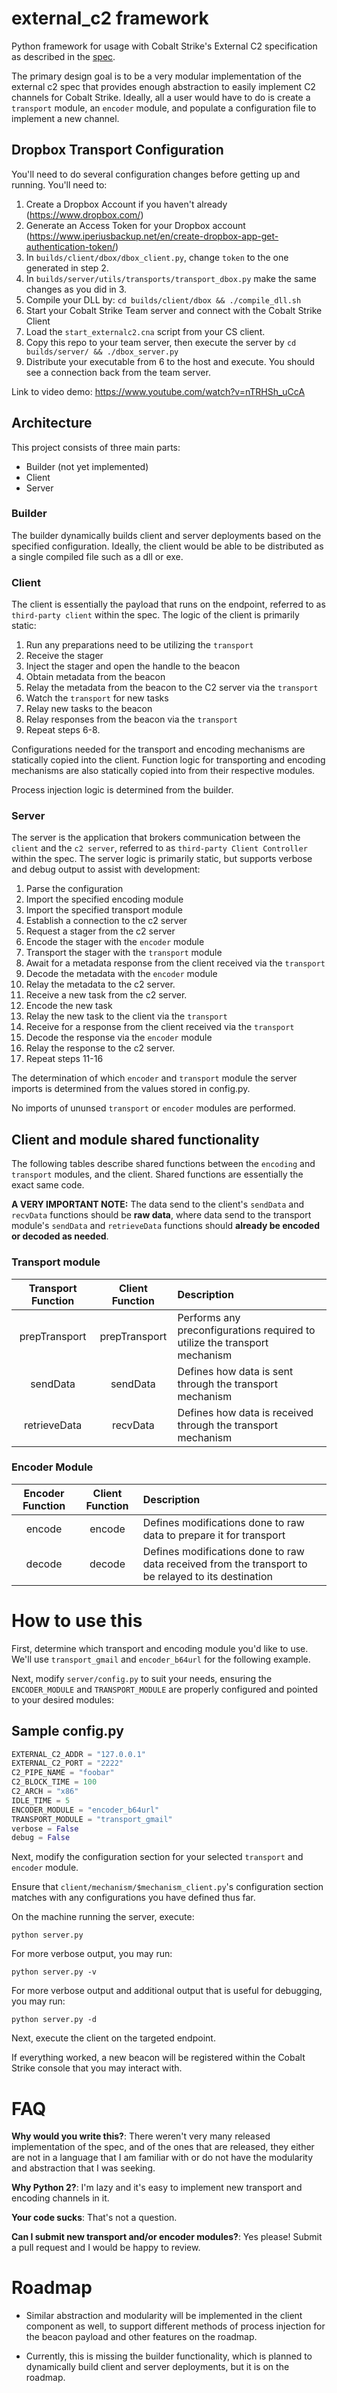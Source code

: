 # external_c2 framework
Python framework for usage with Cobalt Strike's External C2 specification as described in the [spec](https://www.cobaltstrike.com/downloads/externalc2spec.pdf).

The primary design goal is to be a very modular implementation of the external c2 spec that provides enough abstraction to easily implement C2 channels for Cobalt Strike. Ideally, all a user would have to do is create a `transport` module, an `encoder` module, and populate a configuration file to implement a new channel.


## Dropbox Transport Configuration

You'll need to do several configuration changes before getting up and running. You'll need to:

1. Create a Dropbox Account if you haven't already (https://www.dropbox.com/)
2. Generate an Access Token for your Dropbox account (https://www.iperiusbackup.net/en/create-dropbox-app-get-authentication-token/)
3. In `builds/client/dbox/dbox_client.py`, change `token` to the one generated in step 2.
4. In `builds/server/utils/transports/transport_dbox.py` make the same changes as you did in 3.
5. Compile your DLL by: `cd builds/client/dbox && ./compile_dll.sh`
6. Start your Cobalt Strike Team server and connect with the Cobalt Strike Client
7. Load the `start_externalc2.cna` script from your CS client.
8. Copy this repo to your team server, then execute the server by `cd builds/server/ && ./dbox_server.py`
9. Distribute your executable from 6 to the host and execute. You should see a connection back from the team server.

Link to video demo: https://www.youtube.com/watch?v=nTRHSh_uCcA

## Architecture
This project consists of three main parts:
 - Builder (not yet implemented)
 - Client
 - Server


### Builder
The builder dynamically builds client and server deployments based on the specified configuration. Ideally, the client would be able to be distributed as a single compiled file such as a dll or exe.

### Client
The client is essentially the payload that runs on the endpoint, referred to as `third-party client` within the spec. The logic of the client is primarily static:
1. Run any preparations need to be utilizing the `transport`
2. Receive the stager
3. Inject the stager and open the handle to the beacon
4. Obtain metadata from the beacon
5. Relay the metadata from the beacon to the C2 server via the `transport`
6. Watch the `transport` for new tasks
7. Relay new tasks to the beacon
8. Relay responses from the beacon via the `transport`
9. Repeat steps 6-8.

Configurations needed for the transport and encoding mechanisms are statically copied into the client. Function logic for transporting and encoding mechanisms are also statically copied into from their respective modules.

Process injection logic is determined from the builder.

### Server
The server is the application that brokers communication between the `client` and the `c2 server`, referred to as `third-party Client Controller` within the spec. The server logic is primarily static, but supports verbose and debug output to assist with development:
1. Parse the configuration
2. Import the specified encoding module
3. Import the specified transport module
4. Establish a connection to the c2 server
5. Request a stager from the c2 server
6. Encode the stager with the `encoder` module
7. Transport the stager with the `transport` module
8. Await for a metadata response from the client received via the `transport`
9. Decode the metadata with the `encoder` module
10. Relay the metadata to the c2 server.
11. Receive a new task from the c2 server.
12. Encode the new task
13. Relay the new task to the client via the `transport`
14. Receive for a response from the client received via the `transport`
15. Decode the response via the `encoder` module
16. Relay the response to the c2 server.
17. Repeat steps 11-16

The determination of which `encoder` and `transport` module the server imports is determined from the values stored in config.py.

No imports of ununsed `transport` or `encoder` modules are performed.

## Client and module shared functionality
The following tables describe shared functions between the `encoding` and `transport` modules, and the client. Shared functions are essentially the exact same code.

**A VERY IMPORTANT NOTE:** The data send to the client's `sendData` and `recvData` functions should be **raw data**, where data send to the transport module's `sendData` and `retrieveData` functions should **already be encoded or decoded as needed**.


### Transport module
| Transport Function | Client Function | Description |
| :---:| :---: | :--- |
| prepTransport | prepTransport | Performs any preconfigurations required to utilize the transport mechanism |
| sendData | sendData | Defines how data is sent through the transport mechanism |
| retrieveData | recvData | Defines how data is received through the transport mechanism

### Encoder Module
| Encoder Function | Client Function | Description |
| :---: | :---: | :--- |
| encode | encode | Defines modifications done to raw data to prepare it for transport
| decode | decode | Defines modifications done to raw data received from the transport to be relayed to its destination |

# How to use this
First, determine which transport and encoding module you'd like to use. We'll use `transport_gmail` and `encoder_b64url` for the following example.

Next, modify `server/config.py` to suit your needs, ensuring the `ENCODER_MODULE` and `TRANSPORT_MODULE` are properly configured and pointed to your desired modules:

## Sample config.py
```python
EXTERNAL_C2_ADDR = "127.0.0.1"
EXTERNAL_C2_PORT = "2222"
C2_PIPE_NAME = "foobar"
C2_BLOCK_TIME = 100
C2_ARCH = "x86"
IDLE_TIME = 5
ENCODER_MODULE = "encoder_b64url"
TRANSPORT_MODULE = "transport_gmail"
verbose = False
debug = False
```

Next, modify the configuration section for your selected `transport` and `encoder` module.

Ensure that `client/mechanism/$mechanism_client.py`'s configuration section matches with any configurations you have defined thus far.

On the machine running the server, execute:

`python server.py`

For more verbose output, you may run:

`python server.py -v`

For more verbose output and additional output that is useful for debugging, you may run:

`python server.py -d`

Next, execute the client on the targeted endpoint.

If everything worked, a new beacon will be registered within the Cobalt Strike console that you may interact with.

# FAQ
**Why would you write this?**:
There weren't very many released implementation of the spec, and of the ones that are released, they either are not in a language that I am familiar with or do not have the modularity and abstraction that I was seeking.

**Why Python 2?**:
I'm lazy and it's easy to implement new transport and encoding channels in it.

**Your code sucks**:
That's not a question.

**Can I submit new transport and/or encoder modules?**:
Yes please! Submit a pull request and I would be happy to review.

# Roadmap
* Similar abstraction and modularity will be implemented in the client component as well, to support different methods of process injection for the beacon payload and other features on the roadmap.

* Currently, this is missing the builder functionality, which is planned to dynamically build client and server deployments, but it is on the roadmap.

